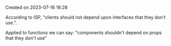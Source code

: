 Created on 2023-07-16 16:28 

According to ISP, "clients should not depend upon interfaces that they don't use.".

Applied to functions we can say: "components shouldn't depend on props that they don't use"